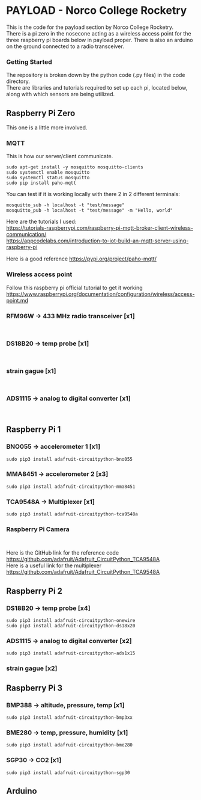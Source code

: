 # PAYLOAD - Norco College Rocketry

This is the code for the payload section by Norco College Rocketry.\
There is a pi zero in the nosecone acting as a wireless access point for the three raspberry pi boards below in payload proper. There is also an arduino on the ground connected to a radio transceiver.

### Getting Started
The repository is broken down by the python code (.py files) in the code directory.\
There are libraries and tutorials required to set up each pi, located below, along with which sensors are being utilized.

## Raspberry Pi Zero
This one is a little more involved.
### MQTT
This is how our server/client communicate.
```
sudo apt-get install -y mosquitto mosquitto-clients
sudo systemctl enable mosquitto
sudo systemctl status mosquitto
sudo pip install paho-mqtt
```
You can test if it is working locally with there 2 in 2 different terminals:
```
mosquitto_sub -h localhost -t "test/message"
mosquitto_pub -h localhost -t "test/message" -m "Hello, world"
```
Here are the tutorials I used: \
https://tutorials-raspberrypi.com/raspberry-pi-mqtt-broker-client-wireless-communication/ \
https://appcodelabs.com/introduction-to-iot-build-an-mqtt-server-using-raspberry-pi   

Here is a good reference
https://pypi.org/project/paho-mqtt/


### Wireless access point
Follow this raspberry pi official tutorial to get it working\
https://www.raspberrypi.org/documentation/configuration/wireless/access-point.md

### RFM96W -> 433 MHz radio transceiver [x1]
```
 
```
###  DS18B20 -> temp probe [x1]
```
 
```
###  strain gague [x1]
```
 
```
###  ADS1115 -> analog to digital converter [x1]  
```
 
```

## Raspberry Pi 1
### BNO055   -> accelerometer 1 [x1]
```
sudo pip3 install adafruit-circuitpython-bno055
```
### MMA8451  -> accelerometer 2 [x3]
```
sudo pip3 install adafruit-circuitpython-mma8451
```
### TCA9548A -> Multiplexer [x1]
```
sudo pip3 install adafruit-circuitpython-tca9548a
```
### Raspberry Pi Camera
```
 
```
Here is the GitHub link for the reference code\
https://github.com/adafruit/Adafruit_CircuitPython_TCA9548A  
Here is a useful link for the multiplexer\
https://github.com/adafruit/Adafruit_CircuitPython_TCA9548A 

## Raspberry Pi 2
### DS18B20 -> temp probe [x4]
```
sudo pip3 install adafruit-circuitpython-onewire
sudo pip3 install adafruit-circuitpython-ds18x20 
```
### ADS1115 -> analog to digital converter [x2]
```
sudo pip3 install adafruit-circuitpython-ads1x15
```
###  strain gague [x2]

## Raspberry Pi 3
### BMP388 -> altitude, pressure, temp [x1]
```
sudo pip3 install adafruit-circuitpython-bmp3xx
```
### BME280 -> temp, pressure, humidity [x1]
```
sudo pip3 install adafruit-circuitpython-bme280
```
### SGP30  -> CO2 [x1]
```
sudo pip3 install adafruit-circuitpython-sgp30
```

## Arduino

